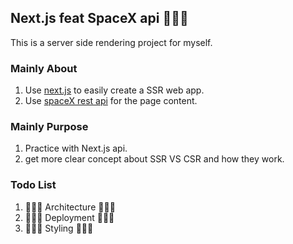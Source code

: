 ## Next.js feat SpaceX api 🧑🏻‍🚀

This is a server side rendering project for myself.

### Mainly About
1. Use [next.js](https://nextjs.org/) to easily create a SSR web app. 
2. Use [spaceX rest api](https://docs.spacexdata.com/?version=latest#intro) for the page content.

### Mainly Purpose
1. Practice with Next.js api.
2. get more clear concept about SSR VS CSR and how they work.

### Todo List
1.  👨🏻‍🚀  Architecture 👩🏻‍🚀
2.  👨🏻‍🚀  Deployment 👩🏻‍🚀
3.  👨🏻‍🚀  Styling 👩🏻‍🚀